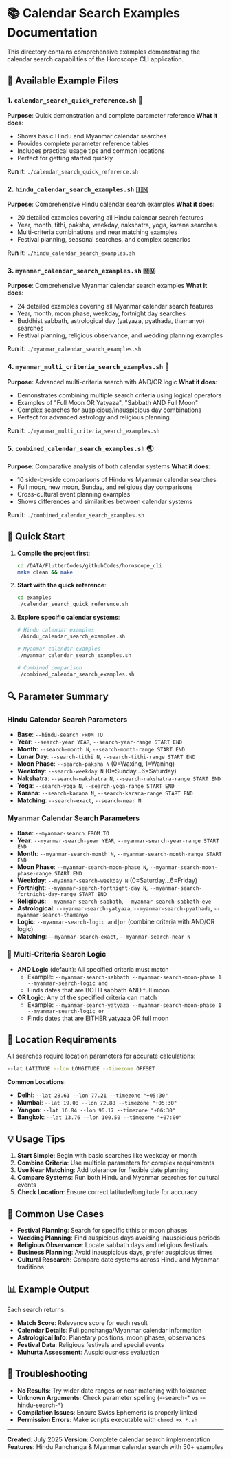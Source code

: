 # 📚 Calendar Search Examples Documentation

This directory contains comprehensive examples demonstrating the calendar search capabilities of the Horoscope CLI application.

## 📄 Available Example Files

### 1. `calendar_search_quick_reference.sh` 📖
**Purpose**: Quick demonstration and complete parameter reference
**What it does**:
- Shows basic Hindu and Myanmar calendar searches
- Provides complete parameter reference tables
- Includes practical usage tips and common locations
- Perfect for getting started quickly

**Run it**: `./calendar_search_quick_reference.sh`

### 2. `hindu_calendar_search_examples.sh` 🇮🇳
**Purpose**: Comprehensive Hindu calendar search examples
**What it does**:
- 20 detailed examples covering all Hindu calendar search features
- Year, month, tithi, paksha, weekday, nakshatra, yoga, karana searches
- Multi-criteria combinations and near matching examples
- Festival planning, seasonal searches, and complex scenarios

**Run it**: `./hindu_calendar_search_examples.sh`

### 3. `myanmar_calendar_search_examples.sh` 🇲🇲
**Purpose**: Comprehensive Myanmar calendar search examples
**What it does**:
- 24 detailed examples covering all Myanmar calendar search features
- Year, month, moon phase, weekday, fortnight day searches
- Buddhist sabbath, astrological day (yatyaza, pyathada, thamanyo) searches
- Festival planning, religious observance, and wedding planning examples

**Run it**: `./myanmar_calendar_search_examples.sh`

### 4. `myanmar_multi_criteria_search_examples.sh` 🌙
**Purpose**: Advanced multi-criteria search with AND/OR logic
**What it does**:
- Demonstrates combining multiple search criteria using logical operators
- Examples of "Full Moon OR Yatyaza", "Sabbath AND Full Moon"
- Complex searches for auspicious/inauspicious day combinations
- Perfect for advanced astrology and religious planning

**Run it**: `./myanmar_multi_criteria_search_examples.sh`

### 5. `combined_calendar_search_examples.sh` 🌏
**Purpose**: Comparative analysis of both calendar systems
**What it does**:
- 10 side-by-side comparisons of Hindu vs Myanmar calendar searches
- Full moon, new moon, Sunday, and religious day comparisons
- Cross-cultural event planning examples
- Shows differences and similarities between calendar systems

**Run it**: `./combined_calendar_search_examples.sh`

## 🚀 Quick Start

1. **Compile the project first**:
   ```bash
   cd /DATA/FlutterCodes/githubCodes/horoscope_cli
   make clean && make
   ```

2. **Start with the quick reference**:
   ```bash
   cd examples
   ./calendar_search_quick_reference.sh
   ```

3. **Explore specific calendar systems**:
   ```bash
   # Hindu calendar examples
   ./hindu_calendar_search_examples.sh

   # Myanmar calendar examples
   ./myanmar_calendar_search_examples.sh

   # Combined comparison
   ./combined_calendar_search_examples.sh
   ```

## 🔍 Parameter Summary

### Hindu Calendar Search Parameters
- **Base**: `--hindu-search FROM TO`
- **Year**: `--search-year YEAR`, `--search-year-range START END`
- **Month**: `--search-month N`, `--search-month-range START END`
- **Lunar Day**: `--search-tithi N`, `--search-tithi-range START END`
- **Moon Phase**: `--search-paksha N` (0=Waxing, 1=Waning)
- **Weekday**: `--search-weekday N` (0=Sunday...6=Saturday)
- **Nakshatra**: `--search-nakshatra N`, `--search-nakshatra-range START END`
- **Yoga**: `--search-yoga N`, `--search-yoga-range START END`
- **Karana**: `--search-karana N`, `--search-karana-range START END`
- **Matching**: `--search-exact`, `--search-near N`

### Myanmar Calendar Search Parameters
- **Base**: `--myanmar-search FROM TO`
- **Year**: `--myanmar-search-year YEAR`, `--myanmar-search-year-range START END`
- **Month**: `--myanmar-search-month N`, `--myanmar-search-month-range START END`
- **Moon Phase**: `--myanmar-search-moon-phase N`, `--myanmar-search-moon-phase-range START END`
- **Weekday**: `--myanmar-search-weekday N` (0=Saturday...6=Friday)
- **Fortnight**: `--myanmar-search-fortnight-day N`, `--myanmar-search-fortnight-day-range START END`
- **Religious**: `--myanmar-search-sabbath`, `--myanmar-search-sabbath-eve`
- **Astrological**: `--myanmar-search-yatyaza`, `--myanmar-search-pyathada`, `--myanmar-search-thamanyo`
- **Logic**: `--myanmar-search-logic and|or` (combine criteria with AND/OR logic)
- **Matching**: `--myanmar-search-exact`, `--myanmar-search-near N`

### 🔗 Multi-Criteria Search Logic
- **AND Logic** (default): All specified criteria must match
  - Example: `--myanmar-search-sabbath --myanmar-search-moon-phase 1 --myanmar-search-logic and`
  - Finds dates that are BOTH sabbath AND full moon
- **OR Logic**: Any of the specified criteria can match
  - Example: `--myanmar-search-yatyaza --myanmar-search-moon-phase 1 --myanmar-search-logic or`
  - Finds dates that are EITHER yatyaza OR full moon

## 📍 Location Requirements

All searches require location parameters for accurate calculations:
```bash
--lat LATITUDE --lon LONGITUDE --timezone OFFSET
```

**Common Locations**:
- **Delhi**: `--lat 28.61 --lon 77.21 --timezone "+05:30"`
- **Mumbai**: `--lat 19.08 --lon 72.88 --timezone "+05:30"`
- **Yangon**: `--lat 16.84 --lon 96.17 --timezone "+06:30"`
- **Bangkok**: `--lat 13.76 --lon 100.50 --timezone "+07:00"`

## 💡 Usage Tips

1. **Start Simple**: Begin with basic searches like weekday or month
2. **Combine Criteria**: Use multiple parameters for complex requirements
3. **Use Near Matching**: Add tolerance for flexible date planning
4. **Compare Systems**: Run both Hindu and Myanmar searches for cultural events
5. **Check Location**: Ensure correct latitude/longitude for accuracy

## 🎯 Common Use Cases

- **Festival Planning**: Search for specific tithis or moon phases
- **Wedding Planning**: Find auspicious days avoiding inauspicious periods
- **Religious Observance**: Locate sabbath days and religious festivals
- **Business Planning**: Avoid inauspicious days, prefer auspicious times
- **Cultural Research**: Compare date systems across Hindu and Myanmar traditions

## 📊 Example Output

Each search returns:
- **Match Score**: Relevance score for each result
- **Calendar Details**: Full panchanga/Myanmar calendar information
- **Astrological Info**: Planetary positions, moon phases, observances
- **Festival Data**: Religious festivals and special events
- **Muhurta Assessment**: Auspiciousness evaluation

## 🔧 Troubleshooting

- **No Results**: Try wider date ranges or near matching with tolerance
- **Unknown Arguments**: Check parameter spelling (--search-* vs --hindu-search-*)
- **Compilation Issues**: Ensure Swiss Ephemeris is properly linked
- **Permission Errors**: Make scripts executable with `chmod +x *.sh`

---

**Created**: July 2025
**Version**: Complete calendar search implementation
**Features**: Hindu Panchanga & Myanmar calendar search with 50+ examples
